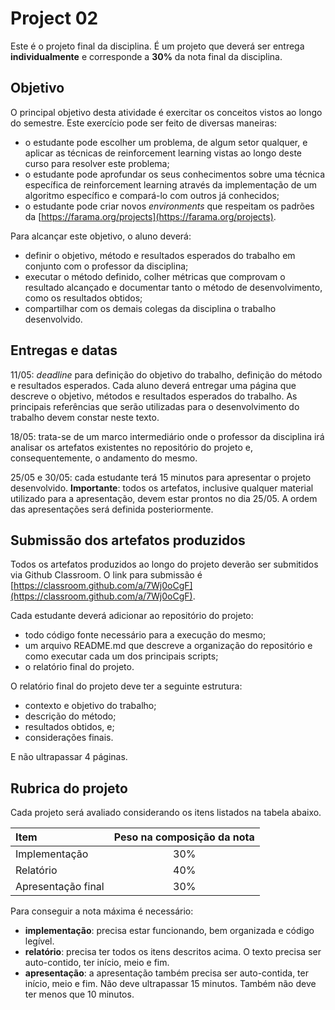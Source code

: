 # Project 02

Este é o projeto final da disciplina. É um projeto que deverá ser entrega **individualmente** e corresponde a **30%** da nota final da disciplina. 

## Objetivo

O principal objetivo desta atividade é exercitar os conceitos vistos ao longo do semestre. Este exercício pode ser feito de diversas maneiras: 

* o estudante pode escolher um problema, de algum setor qualquer, e aplicar as técnicas de reinforcement learning vistas ao longo deste curso para resolver este problema;
* o estudante pode aprofundar os seus conhecimentos sobre uma técnica específica de reinforcement learning através da implementação de um algoritmo específico e compará-lo com outros já conhecidos;
* o estudante pode criar novos *environments* que respeitam os padrões da [https://farama.org/projects](https://farama.org/projects).


Para alcançar este objetivo, o aluno deverá: 

* definir o objetivo, método e resultados esperados do trabalho em conjunto com o professor da disciplina;
* executar o método definido, colher métricas que comprovam o resultado alcançado e documentar tanto o método de desenvolvimento, como os resultados obtidos;
* compartilhar com os demais colegas da disciplina o trabalho desenvolvido. 


## Entregas e datas


11/05: *deadline* para definição do objetivo do trabalho, definição do método e resultados esperados. Cada aluno deverá entregar uma página que descreve o objetivo, métodos e resultados esperados do trabalho. As principais referências que serão utilizadas para o desenvolvimento do trabalho devem constar neste texto.  

18/05: trata-se de um marco intermediário onde o professor da disciplina irá analisar os artefatos existentes no repositório do projeto e, consequentemente, o andamento do mesmo. 

25/05 e 30/05: cada estudante terá 15 minutos para apresentar o projeto desenvolvido. **Importante**: todos os artefatos, inclusive qualquer material utilizado para a apresentação, devem estar prontos no dia 25/05. A ordem das apresentações será definida posteriormente. 


## Submissão dos artefatos produzidos

Todos os artefatos produzidos ao longo do projeto deverão ser submitidos via Github Classroom. O link para submissão é [https://classroom.github.com/a/7Wj0oCgF](https://classroom.github.com/a/7Wj0oCgF).


Cada estudante deverá adicionar ao repositório do projeto: 

* todo código fonte necessário para a execução do mesmo;
* um arquivo README.md que descreve a organização do repositório e como executar cada um dos principais scripts;
* o relatório final do projeto. 

O relatório final do projeto deve ter a seguinte estrutura: 

* contexto e objetivo do trabalho;
* descrição do método;
* resultados obtidos, e;
* considerações finais. 

E não ultrapassar 4 páginas. 

## Rubrica do projeto

Cada projeto será avaliado considerando os itens listados na tabela abaixo. 

|Item | Peso na composição da nota|
|:----|:-------------------------:|
| Implementação | 30%             |
| Relatório     | 40%             |
| Apresentação final | 30%        |

Para conseguir a nota máxima é necessário: 

* **implementação**: precisa estar funcionando, bem organizada e código legível.
* **relatório**: precisa ter todos os itens descritos acima. O texto precisa ser auto-contido, ter início, meio e fim. 
* **apresentação**: a apresentação também precisa ser auto-contida, ter início, meio e fim. Não deve ultrapassar 15 minutos. Também não deve ter menos que 10 minutos. 

